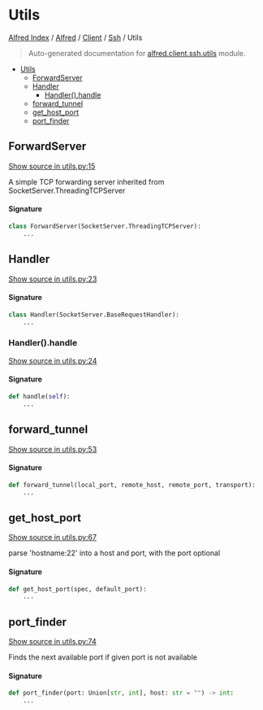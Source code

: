 # Utils

[Alfred Index](../../../README.md#alfred-index) /
[Alfred](../../index.md#alfred) /
[Client](../index.md#client) /
[Ssh](./index.md#ssh) /
Utils

> Auto-generated documentation for [alfred.client.ssh.utils](../../../../alfred/client/ssh/utils.py) module.

- [Utils](#utils)
  - [ForwardServer](#forwardserver)
  - [Handler](#handler)
    - [Handler().handle](#handler()handle)
  - [forward_tunnel](#forward_tunnel)
  - [get_host_port](#get_host_port)
  - [port_finder](#port_finder)

## ForwardServer

[Show source in utils.py:15](../../../../alfred/client/ssh/utils.py#L15)

A simple TCP forwarding server inherited from SocketServer.ThreadingTCPServer

#### Signature

```python
class ForwardServer(SocketServer.ThreadingTCPServer):
    ...
```



## Handler

[Show source in utils.py:23](../../../../alfred/client/ssh/utils.py#L23)

#### Signature

```python
class Handler(SocketServer.BaseRequestHandler):
    ...
```

### Handler().handle

[Show source in utils.py:24](../../../../alfred/client/ssh/utils.py#L24)

#### Signature

```python
def handle(self):
    ...
```



## forward_tunnel

[Show source in utils.py:53](../../../../alfred/client/ssh/utils.py#L53)

#### Signature

```python
def forward_tunnel(local_port, remote_host, remote_port, transport):
    ...
```



## get_host_port

[Show source in utils.py:67](../../../../alfred/client/ssh/utils.py#L67)

parse 'hostname:22' into a host and port, with the port optional

#### Signature

```python
def get_host_port(spec, default_port):
    ...
```



## port_finder

[Show source in utils.py:74](../../../../alfred/client/ssh/utils.py#L74)

Finds the next available port if given port is not available

#### Signature

```python
def port_finder(port: Union[str, int], host: str = "") -> int:
    ...
```